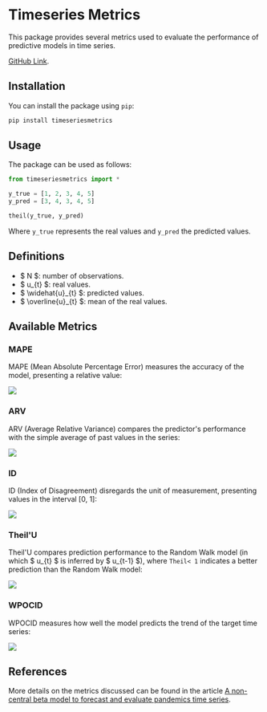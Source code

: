 # Timeseries Metrics

This package provides several metrics used to evaluate the performance of predictive models in time series.


[GitHub Link](https://github.com/danttis/timeseriesmetrics/).

## Installation

You can install the package using `pip`:

```bash
pip install timeseriesmetrics
```

## Usage

The package can be used as follows:

```python
from timeseriesmetrics import *

y_true = [1, 2, 3, 4, 5]
y_pred = [3, 4, 3, 4, 5]

theil(y_true, y_pred)
```

Where `y_true` represents the real values ​​and `y_pred` the predicted values.

## Definitions

- $ N $: number of observations.
- $ u_{t} $: real values.
- $ \widehat{u}_{t} $: predicted values.
- $ \overline{u}_{t} $: mean of the real values.

## Available Metrics

### MAPE

MAPE (Mean Absolute Percentage Error) measures the accuracy of the model, presenting a relative value:

![](./imgs/mape.png)

### ARV

ARV (Average Relative Variance) compares the predictor's performance with the simple average of past values ​​in the series:

![](./imgs/arv.png)

### ID

ID (Index of Disagreement) disregards the unit of measurement, presenting values ​​in the interval [0, 1]:

![](./imgs/id.png)

### Theil'U 
Theil'U compares prediction performance to the Random Walk model (in which $ u_{t} $ is inferred by $ u_{t-1} $), where `Theil< 1` indicates a better prediction than the Random Walk model:

![](./imgs/theil.png)

### WPOCID 
WPOCID measures how well the model predicts the trend of the target time series: 

![](./imgs/wpocid.png)

## References

More details on the metrics discussed can be found in the article [A non-central beta model to forecast and evaluate pandemics time series](https://www.sciencedirect.com/science/article/pii/S096007792030607X).